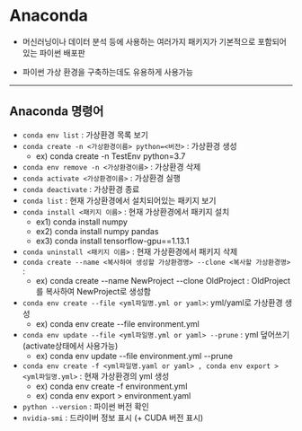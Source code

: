 # Anaconda

- 머신러닝이나 데이터 분석 등에 사용하는 여러가지 패키지가 기본적으로 포함되어있는 파이썬 배포판

- 파이썬 가상 환경을 구축하는데도 유용하게 사용가능
---

## Anaconda 명령어

- ```conda env list``` : 가상환경 목록 보기
- ```conda create -n <가상환경이름> python=<버전>``` :  가상환경 생성
    - ex) conda create -n TestEnv python=3.7
- ```conda env remove -n <가상환경이름>``` : 가상환경 삭제
- ```conda activate <가상환경이름>``` : 가상환경 실행
- ```conda deactivate``` : 가상환경 종료
- ```conda list``` : 현재 가상환경에서 설치되어있는 패키지 보기
- ```conda install <패키지 이름>``` : 현재 가상환경에서 패키지 설치
    - ex1) conda install numpy
    - ex2) conda install numpy pandas
    - ex3) conda install tensorflow-gpu==1.13.1
- ```conda uninstall <패키지 이름>``` : 현재 가상환경에서 패키지 삭제
- ```conda create --name <복사하여 생성할 가상환경명> --clone <복사할 가상환경명>``` :
    - ex) conda create --name NewProject --clone OldProject : OldProject를 복사하여 NewProject로 생성함
- ```conda env create --file <yml파일명.yml or yaml>```: yml/yaml로 가상환경 생성
    - ex) conda env create --file environment.yml
- ```conda env update --file <yml파일명.yml or yaml> --prune``` : yml 덮어쓰기 (activate상태에서 사용가능)
    - ex) conda env update --file environment.yml --prune
- ```conda env create -f <yml파일명.yaml or yaml> , conda env export > <yml파일명.yml>``` : 현재 가상환경의 yml 생성
    - ex) conda env create -f environment.yml
    - ex) conda env export > environment.yaml
- ```python --version``` : 파이썬 버전 확인
- ```nvidia-smi``` : 드라이버 정보 표시 (+ CUDA 버전 표시)
